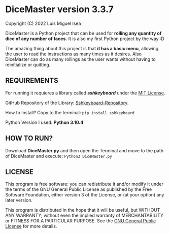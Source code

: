 # DiceMaster version 3.3.7
Copyright (C) 2022 Luis Miguel Isea

DiceMaster is a Python project that can be used for **rolling any quantity of dice of any number of faces.**
It is also my first Python project by the way :D

The amazing thing about this project is that **it has a basic menu**, allowing the user to read the instructions as many times as it desires.
Also DiceMaster can do as many rollings as the user wants without having to reinitialize or quitting.


## REQUIREMENTS
For running it requieres a library called ***sshkeyboard*** under the [MIT License](https://github.com/ollipal/sshkeyboard/blob/main/LICENSE).

GitHub Repository of the Library: [Sshkeyboard-Repository](https://github.com/ollipal/sshkeyboard).

How to Install? Copy to the terminal: `pip install sshkeyboard`

Python Version I used: **Python 3.10.4**

## HOW TO RUN?
Download **DiceMaster.py** and then open the Terminal and move to the path of DiceMaster and execute: `Python3 DiceMaster.py`

## LICENSE
This program is free software: you can redistribute it and/or modify
it under the terms of the GNU General Public License as published by
the Free Software Foundation, either version 3 of the License, or
(at your option) any later version.

This program is distributed in the hope that it will be useful,
but WITHOUT ANY WARRANTY; without even the implied warranty of
MERCHANTABILITY or FITNESS FOR A PARTICULAR PURPOSE.  See the
[GNU General Public License](/license) for more details.
